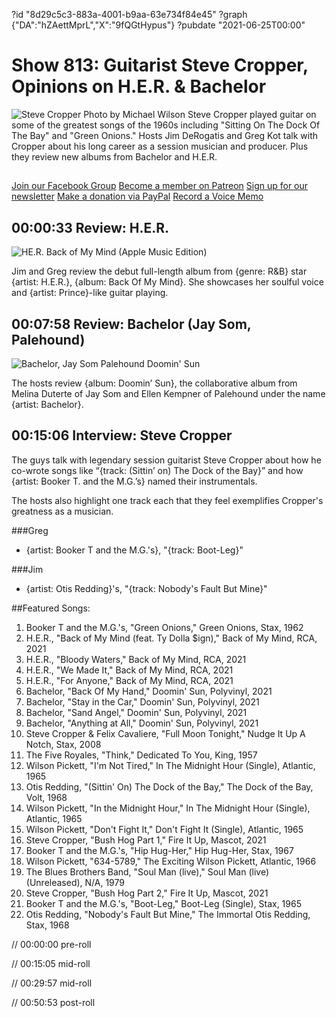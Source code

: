 ?id "8d29c5c3-883a-4001-b9aa-63e734f84e45"
?graph {"DA":"hZAettMprL","X":"9fQGtHypus"}
?pubdate "2021-06-25T00:00"
# Show 813: Guitarist Steve Cropper, Opinions on H.E.R. & Bachelor
![Steve Cropper Photo by Michael Wilson](https://static.soundopinions.org/images/2021/steve_cropper_credit_michael-wilson4.jpeg)
Steve Cropper played guitar on some of the greatest songs of the 1960s including "Sitting On The Dock Of The Bay" and "Green Onions." Hosts Jim DeRogatis and Greg Kot talk with Cropper about his long career as a session musician and producer. Plus they review new albums from Bachelor and H.E.R. 

##
[Join our Facebook Group](https://bit.ly/3sivr9T)
[Become a member on Patreon](https://bit.ly/3slWZvc)
[Sign up for our newsletter](https://bit.ly/3eEvRnG)
[Make a donation via PayPal](https://bit.ly/3dmt9lU)
[Record a Voice Memo](https://bit.ly/2RyD5Ah)


## 00:00:33 Review: H.E.R.

![HE.R. Back of My Mind (Apple Music Edition)](https://static.soundopinions.org/assets/813/X12.jpg)

Jim and Greg review the debut full-length album from {genre: R&B} star {artist: H.E.R.}, {album: Back Of My Mind}. She showcases her soulful voice and {artist: Prince}-like guitar playing.


## 00:07:58 Review: Bachelor (Jay Som, Palehound)

![Bachelor, Jay Som  Palehound Doomin' Sun](https://static.soundopinions.org/assets/813/DA1.jpg)

The hosts review {album: Doomin’ Sun}, the collaborative album from Melina Duterte of Jay Som and Ellen Kempner of Palehound under the name {artist: Bachelor}.


## 00:15:06 Interview: Steve Cropper

The guys talk with legendary session guitarist Steve Cropper about how he co-wrote songs like “{track: (Sittin’ on) The Dock of the Bay}” and how {artist: Booker T. and the M.G.’s} named their instrumentals. 

The hosts also highlight one track each that they feel exemplifies Cropper's greatness as a musician.


###Greg
- {artist: Booker T and the M.G.'s}, "{track: Boot-Leg}"

###Jim
- {artist: Otis Redding}'s, "{track: Nobody's Fault But Mine}"



##Featured Songs:
1. Booker T and the M.G.'s, "Green Onions," Green Onions, Stax, 1962
1. H.E.R., "Back of My Mind (feat. Ty Dolla $ign)," Back of My Mind, RCA, 2021
1. H.E.R., "Bloody Waters," Back of My Mind, RCA, 2021
1. H.E.R., "We Made It," Back of My Mind, RCA, 2021
1. H.E.R., "For Anyone," Back of My Mind, RCA, 2021
1. Bachelor, "Back Of My Hand," Doomin' Sun, Polyvinyl, 2021
1. Bachelor, "Stay in the Car," Doomin' Sun, Polyvinyl, 2021
1. Bachelor, "Sand Angel," Doomin' Sun, Polyvinyl, 2021
1. Bachelor, "Anything at All," Doomin' Sun, Polyvinyl, 2021
1. Steve Cropper & Felix Cavaliere, "Full Moon Tonight," Nudge It Up A Notch, Stax, 2008
1. The Five Royales, "Think," Dedicated To You, King, 1957
1. Wilson Pickett, "I'm Not Tired," In The Midnight Hour (Single), Atlantic, 1965
1. Otis Redding, "(Sittin' On) The Dock of the Bay," The Dock of the Bay, Volt, 1968
1. Wilson Pickett, "In the Midnight Hour," In The Midnight Hour (Single), Atlantic, 1965
1. Wilson Pickett, "Don't Fight It," Don't Fight It (Single), Atlantic, 1965
1. Steve Cropper, "Bush Hog Part 1," Fire It Up, Mascot, 2021
1. Booker T and the M.G.'s, "Hip Hug-Her," Hip Hug-Her, Stax, 1967
1. Wilson Pickett, "634-5789," The Exciting Wilson Pickett, Atlantic, 1966
1. The Blues Brothers Band, "Soul Man (live)," Soul Man (live) (Unreleased), N/A, 1979
1. Steve Cropper, "Bush Hog Part 2," Fire It Up, Mascot, 2021
1. Booker T and the M.G.'s, "Boot-Leg," Boot-Leg (Single), Stax, 1965
1. Otis Redding, "Nobody's Fault But Mine," The Immortal Otis Redding, Stax, 1968



// 00:00:00 pre-roll

// 00:15:05 mid-roll

// 00:29:57 mid-roll

// 00:50:53 post-roll
